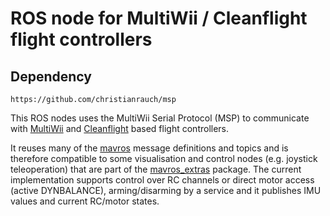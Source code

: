# ROS node for MultiWii / Cleanflight flight controllers

## Dependency
```
https://github.com/christianrauch/msp
```

This ROS nodes uses the MultiWii Serial Protocol (MSP) to communicate with [MultiWii](http://www.multiwii.com/wiki/index.php?title=Main_Page) and [Cleanflight](http://cleanflight.com/) based flight controllers.

It reuses many of the [mavros](http://wiki.ros.org/mavros) message definitions and topics and is therefore compatible to some visualisation and control nodes (e.g. joystick teleoperation) that are part of the [mavros_extras](http://wiki.ros.org/mavros_extras) package.
The current implementation supports control over RC channels or direct motor access (active DYNBALANCE), arming/disarming by a service and it publishes IMU values and current RC/motor states.
